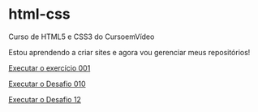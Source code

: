 # html-css
 Curso de HTML5 e CSS3 do CursoemVídeo

 Estou aprendendo a criar sites e agora vou gerenciar meus repositórios!

 <a href="https://reginaldomariano.github.io/html-css/exercicios/ex001/" target="_blank">Executar o exercício 001<a>

 <a href="https://reginaldomariano.github.io/html-css/Desafios/d010/android.html" target="_blank"> Executar o Desafio 010<a>

 <a href="https://reginaldomariano.github.io/projeto-cordel/" target="_blank">Executar o Desafio 12<a>

>
